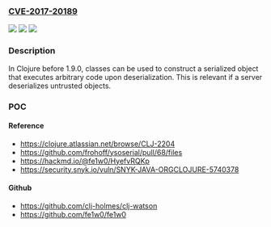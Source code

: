 ### [CVE-2017-20189](https://cve.mitre.org/cgi-bin/cvename.cgi?name=CVE-2017-20189)
![](https://img.shields.io/static/v1?label=Product&message=n%2Fa&color=blue)
![](https://img.shields.io/static/v1?label=Version&message=n%2Fa%20&color=brightgreen)
![](https://img.shields.io/static/v1?label=Vulnerability&message=n%2Fa&color=brightgreen)

### Description

In Clojure before 1.9.0, classes can be used to construct a serialized object that executes arbitrary code upon deserialization. This is relevant if a server deserializes untrusted objects.

### POC

#### Reference
- https://clojure.atlassian.net/browse/CLJ-2204
- https://github.com/frohoff/ysoserial/pull/68/files
- https://hackmd.io/@fe1w0/HyefvRQKp
- https://security.snyk.io/vuln/SNYK-JAVA-ORGCLOJURE-5740378

#### Github
- https://github.com/clj-holmes/clj-watson
- https://github.com/fe1w0/fe1w0

